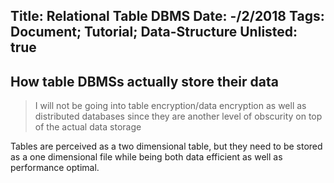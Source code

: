 Title: Relational Table DBMS
Date: -/2/2018
Tags: Document; Tutorial; Data-Structure
Unlisted: true
---
How table DBMSs actually store their data
---
> I will not be going into table encryption/data encryption as well as distributed databases since they are another level of obscurity on top of the actual data storage

Tables are perceived as a two dimensional table, but they need to be stored as a one dimensional file while being both data efficient as well as performance optimal.
